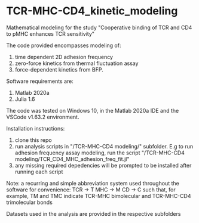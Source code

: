 # TCR-MHC-CD4_kinetic_modeling
Mathematical modeling for the study "Cooperative binding of TCR and CD4 to pMHC enhances TCR sensitivity"

The code provided encompasses modeling of: 
1. time dependent 2D adhesion frequency
2. zero-force kinetics from thermal fluctuation assay
3. force-dependent kinetics from BFP.

Software requirements are:
1. Matlab 2020a 
2. Julia 1.6

The code was tested on Windows 10, in the Matlab 2020a IDE and the VSCode v1.63.2 environment.

Installation instructions:
1. clone this repo
2. run analysis scripts in "/TCR-MHC-CD4 modeling/" subfolder. E.g to run adhesion frequency assay modeling, run the script "/TCR-MHC-CD4 modeling/TCR_CD4_MHC_adhesion_freq_fit.jl"
3. any missing required depedencies will be prompted to be installed after running each script

Note: a recurring and simple abbreviation system used throughout the software for convenience:
TCR -> T
MHC -> M
CD -> C
such that, for example, TM and TMC indicate TCR-MHC bimolecular and TCR-MHC-CD4 trimolecular bonds

Datasets used in the analysis are provided in the respective subfolders
